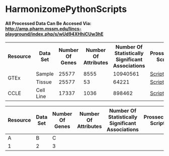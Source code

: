 # HarmonizomePythonScripts

#### All Processed Data Can Be Accesed Via: <br/> http://amp.pharm.mssm.edu/lincs-playground/index.php/s/wUd94XHhiCUw3hE


<table>
  <tr>
    <th>
      Resource
    </th>
    <th>
      Data Set
    </th>
    <th>
      Number Of Genes
    </th>
    <th>
      Number Of Attributes
    </th>
    <th>
      Number Of Statistically Significant Associations
    </th>
    <th>
      Prossecing Script
    </th>
    <th>
      Processed Data
    </th>
  </tr>
  <tr>
    <td rowspan="2">
      GTEx
    </td>
    <td>
      Sample
    </td>
      <td>
      25577
    </td>
    <td>
      8555
    </td>
      <td>
      10940561
    </td>
    <td>
      <a href="https://github.com/MaayanLab/HarmonizomePythonScripts/tree/master/GTEx/Sample" target="_blank">Script</a>
    </td>  
    <td>
      <a href="http://amp.pharm.mssm.edu/lincs-playground/index.php/s/wUd94XHhiCUw3hE?path=%2FGTEx%2FSample" target="_blank">Data</a>
    </td>
  </tr>
  <tr>
    <td>
      Tissue
    </td>
    <td>
      25577
    </td>
    <td>
      53
    </td>
    <td>
      64221
    </td>
    <td>
      <a href="https://github.com/MaayanLab/HarmonizomePythonScripts/tree/master/GTEx/Tissue" target="_blank">Script</a>
    </td>
    <td>
      <a href="http://amp.pharm.mssm.edu/lincs-playground/index.php/s/wUd94XHhiCUw3hE?path=%2FGTEx%2FTissue">Data</a>
    </td>
  </tr>
  <tr>
    <td>
      CCLE
    </td>
    <td>
      Cell Line
    </td>
      <td>
      17337
    </td>
    <td>
      1036
    </td>
      <td>
      898462
    </td>
    <td>
      <a href="https://github.com/MaayanLab/HarmonizomePythonScripts/tree/master/CCLE" target="_blank">Script</a>
    </td>  
    <td>
      <a href="http://amp.pharm.mssm.edu/lincs-playground/index.php/s/wUd94XHhiCUw3hE?path=%2FCCLE" target="_blank">Data</a>
    </td>
  </tr>
</table>


| Resource | Data Set | Number Of Genes | Number Of Attributes | Number Of Statistically Significant Associations | Prossecing Script | Processed Data |
|------|----|------|------|----|------|--|
| A | B | C |
| 1 | 2 | 3 |
